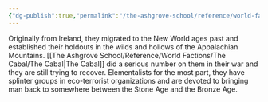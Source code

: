 ```yaml
---
{"dg-publish":true,"permalink":"/the-ashgrove-school/reference/world-factions/the-druids-of-old-appalachia/"}
---
```


Originally from Ireland, they migrated to the New World ages past and established their holdouts in the wilds and hollows of the Appalachian Mountains. [[The Ashgrove School/Reference/World Factions/The Cabal/The Cabal\|The Cabal]] did a serious number on them in their war and they are still trying to recover. Elementalists for the most part, they have splinter groups in eco-terrorist organizations and are devoted to bringing man back to somewhere between the Stone Age and the Bronze Age. 
